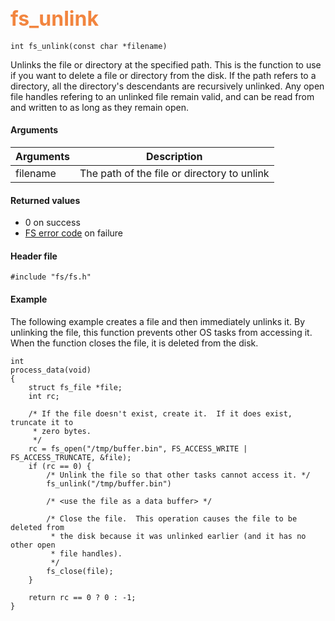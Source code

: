 ## <font color="#F2853F" style="font-size:24pt">fs\_unlink</font>

```no-highlight
int fs_unlink(const char *filename)
```

Unlinks the file or directory at the specified path.  This is the function to use if you want to delete a file or directory from the disk.  If the path refers to a directory, all the directory's descendants are recursively unlinked.  Any open file handles refering to an unlinked file remain valid, and can be read from and written to as long as they remain open.

#### Arguments

| Arguments | Description |
|-----------|-------------|
| filename  |  The path of the file or directory to unlink |

#### Returned values

* 0 on success
* [FS error code](fs_return_codes.md) on failure

#### Header file

```no-highlight
#include "fs/fs.h"
```

#### Example

The following example creates a file and then immediately unlinks it.  By unlinking the file, this function prevents other OS tasks from accessing it.  When the function closes the file, it is deleted from the disk.

```no-highlight
int
process_data(void)
{
    struct fs_file *file;
    int rc;

    /* If the file doesn't exist, create it.  If it does exist, truncate it to
     * zero bytes.
     */
    rc = fs_open("/tmp/buffer.bin", FS_ACCESS_WRITE | FS_ACCESS_TRUNCATE, &file);
    if (rc == 0) {
        /* Unlink the file so that other tasks cannot access it. */
        fs_unlink("/tmp/buffer.bin")

        /* <use the file as a data buffer> */

        /* Close the file.  This operation causes the file to be deleted from
         * the disk because it was unlinked earlier (and it has no other open
         * file handles).
         */
        fs_close(file);
    }

    return rc == 0 ? 0 : -1;
}
```
